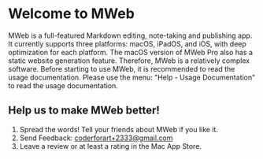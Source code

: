 # Welcome to MWeb

MWeb is a full-featured Markdown editing, note-taking and publishing app. It currently supports three platforms: macOS, iPadOS, and iOS, with deep optimization for each platform. The macOS version of MWeb Pro also has a static website generation feature. Therefore, MWeb is a relatively complex software. Before starting to use MWeb, it is recommended to read the usage documentation. Please use the menu: "Help - Usage Documentation" to read the usage documentation.

## Help us to make MWeb better!

1. Spread the words! Tell your friends about MWeb if you like it.
2. Send Feedback: <coderforart+2333@gmail.com>
3. Leave a review or at least a rating in the Mac App Store.
